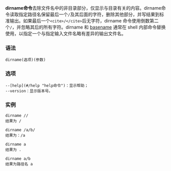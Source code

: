 **dirname命令**去除文件名中的非目录部分，仅显示与目录有关的内容。dirname命令读取指定路径名保留最后一个`/`及其后面的字符，删除其他部分，并写结果到标准输出。如果最后一个`<cite>/</cite>`后无字符，dirname 命令使用倒数第二个`/`，并忽略其后的所有字符。dirname 和 [basename](#/basename "basename命令") 通常在 shell 内部命令替换使用，以指定一个与指定输入文件名略有差异的输出文件名。

### 语法  

```
dirname(选项)(参数)
```

### 选项  

```
--[help](#/help "help命令")：显示帮助；
--version：显示版本号。
```

### 实例  

```
dirname //
结果为 /

dirname /a/b/
结果为：/a

dirname a
结果为 .

dirname a/b
结果为路径名 a
```